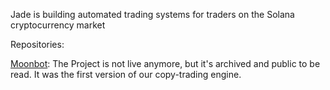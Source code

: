 Jade is building automated trading systems for traders on the Solana cryptocurrency market

Repositories:

[Moonbot](https://github.com/jadefi-io/moonbot): The Project is not live anymore, but it's archived and public to be read. It was the first version of our copy-trading engine.
